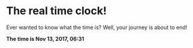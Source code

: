 # The real time clock!

Ever wanted to know what the time is? Well, your journey is about to end!

**The time is Nov 13, 2017, 06:31**